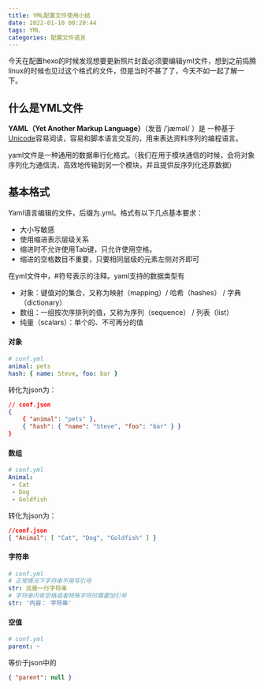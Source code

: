 ```yaml
---
title: YML配置文件使用小结
date: 2022-01-10 00:20:44
tags: YML
categories: 配置文件语言
---
```


今天在配置hexo的时候发现想要更新照片封面必须要编辑yml文件，想到之前捣腾linux的时候也见过这个格式的文件，但是当时不甚了了，今天不如一起了解一下。

## 什么是YML文件

 **YAML（Yet Another Markup Language）**（发音 /ˈjæməl/ ）是 一种基于[Unicode](https://so.csdn.net/so/search?q=Unicode)容易阅读，容易和脚本语言交互的，用来表达资料序列的编程语言。

yaml文件是一种通用的数据串行化格式。（我们在用于模块通信的时候，会将对象序列化为通信流，高效地传输到另一个模块，并且提供反序列化还原数据）

## 基本格式

Yaml语言编辑的文件，后缀为.yml。格式有以下几点基本要求：

- 大小写敏感
- 使用缩进表示层级关系
- 缩进时不允许使用Tab键，只允许使用空格。
- 缩进的空格数目不重要，只要相同层级的元素左侧对齐即可

在yml文件中，$\#$符号表示的注释。yaml支持的数据类型有

- 对象：键值对的集合，又称为映射（mapping）/ 哈希（hashes） / 字典（dictionary）
- 数组：一组按次序排列的值，又称为序列（sequence） / 列表（list）
- 纯量（scalars）：单个的、不可再分的值

#### 对象

```yaml
# conf.yml
animal: pets
hash: { name: Steve, foo: bar }
```

转化为json为：

```json
// conf.json
{
    { "animal": "pets" },
    { "hash": { "name": "Steve", "foo": "bar" } }
}
```

#### 数组

```yaml
# conf.yml
Animal:
 - Cat
 - Dog
 - Goldfish
```

转化为json为：

```json
//conf.json
{ "Animal": [ "Cat", "Dog", "Goldfish" ] }
```

#### 字符串

```yaml
# conf.yml
# 正常情况下字符串不用写引号
str: 这是一行字符串
# 字符串内有空格或者特殊字符时需要加引号
str: '内容： 字符串'
```

#### 空值

```yaml
# conf.yml
parent: ~
```

等价于json中的

```json
{ "parent": null }
```

